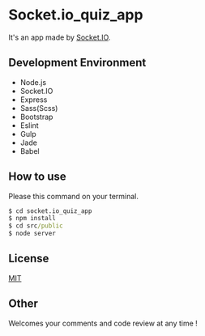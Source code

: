 # Socket.io_quiz_app
It's an app made by [Socket.IO](http://socket.io/).


## Development Environment
- Node.js
- Socket.IO
- Express
- Sass(Scss)
- Bootstrap
- Eslint
- Gulp
- Jade
- Babel


## How to use
Please this command on your terminal.

```cmd
$ cd socket.io_quiz_app
$ npm install
$ cd src/public
$ node server
```


## License
[MIT](LICENSE)


## Other
Welcomes your comments and code review at any time !
